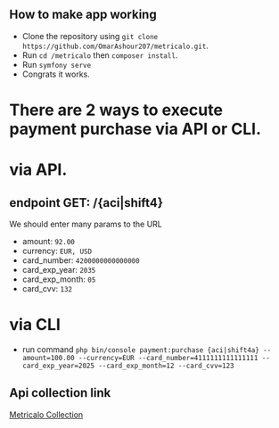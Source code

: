 ## How to make app working

- Clone the repository using `git clone https://github.com/OmarAshour207/metricalo.git`.
- Run `cd /metricalo` then `composer install`.
- Run `symfony serve`
- Congrats it works.

# There are 2 ways to execute payment purchase via API or CLI.

# via API.

## endpoint GET: /{aci|shift4}

We should enter many params to the URL 
- amount: `92.00`
- currency: `EUR, USD`
- card_number: `4200000000000000`
- card_exp_year: `2035`
- card_exp_month: `05`
- card_cvv: `132`

# via CLI
- run command `php bin/console payment:purchase {aci|shift4a} --amount=100.00 --currency=EUR --card_number=4111111111111111 --card_exp_year=2025 --card_exp_month=12 --card_cvv=123`

## Api collection link
[Metricalo Collection](https://api.postman.com/collections/8536121-c956b8d8-f43c-486b-bb4d-98f1da0dc36e?access_key=PMAT-01JNCCPT2HW4V2Z7Q9T5DZWE60)
